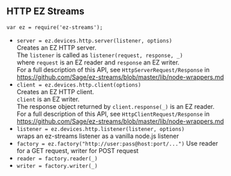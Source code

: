 ## HTTP EZ Streams

`var ez = require('ez-streams');`

* `server = ez.devices.http.server(listener, options)`  
  Creates an EZ HTTP server.  
  The `listener` is called as `listener(request, response, _)`  
  where `request` is an EZ reader and `response` an EZ writer.  
  For a full description of this API, see `HttpServerRequest/Response` in
  https://github.com/Sage/ez-streams/blob/master/lib/node-wrappers.md 
* `client = ez.devices.http.client(options)`  
  Creates an EZ HTTP client.  
  `client` is an EZ writer.  
  The response object returned by `client.response(_)`  is an EZ reader.  
  For a full description of this API, see `HttpClientRequest/Response` in
  https://github.com/Sage/ez-streams/blob/master/lib/node-wrappers.md 
* `listener = ez.devices.http.listener(listener, options)`  
   wraps an ez-streams listener as a vanilla node.js listener
* `factory = ez.factory("http://user:pass@host:port/...")` 
   Use reader for a GET request, writer for POST request
* `reader = factory.reader(_)`  
* `writer = factory.writer(_)`  
